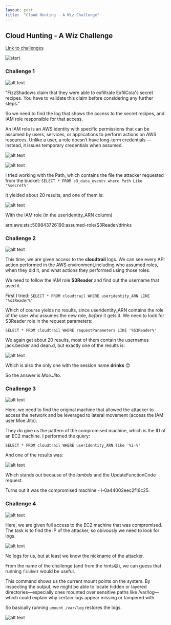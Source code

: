 ```yaml
---
layout: post
title:  "Cloud Hunting - A Wiz Challenge"
---
```


## Cloud Hunting - A Wiz Challenge

[Link to challenges](https://cloudhuntinggames.com/)

![start](start.png)


### Challenge 1

![alt text](image.png)

"FizzShadows claim that they were able to exfiltrate ExfilCola's secret recipes. You have to validate this claim before considering any further steps."

So we need to find the log that shows the access to the secret recipes, and IAM role responsible for that access.

An IAM role is an AWS identity with specific permissions that can be assumed by users, services, or applications to perform actions on AWS resources. Unlike a user, a role doesn’t have long-term credentials — instead, it issues temporary credentials when assumed.


![alt text](image-1.png)

![alt text](image-2.png)

I tried working with the Path, which contains the file the attacker requested from the bucket: `SELECT * FROM s3_data_events where Path Like '%secret%'`

It yielded about 20 results, and one of them is:

![alt text](image-3.png)

With the IAM role (in the userIdentity_ARN column)

arn:aws:sts::509843726190:assumed-role/S3Reader/drinks


### Challenge 2

![alt text](image-4.png)

This time, we are given access to the **cloudtrail** logs.
We can see every API action performed in the AWS environment,including who assumed roles, when they did it, and what actions they performed using those roles.

We need to follow the IAM role **S3Reader** and find out the username that used it.

First I tried:
`SELECT * FROM cloudtrail WHERE useridentity_ARN LIKE '%s3Reader%'`

Which of course yields no results, since useridentity_ARN contains the role of the user who assumes the new role, *before* it gets it.
We need to look for S3Reader role in the request parameters:

`SELECT * FROM cloudtrail WHERE requestParameters LIKE '%S3Reader%'`

We again get about 20 results, most of them contain the usernames 	jack.becker and dean.d, but exactly one of the results is:

![alt text](image-5.png)

Which is also the only one with the session name **drinks** 😊

So the answer is *Moe.Jito*.

### Challenge 3

![alt text](image-6.png)

Here, we need to find the original machine that allowed the attacker to access the network and be leveraged to lateral movement (access the IAM user Moe.Jito).

They do give us the pattern of the compromised machine, which is the ID of an EC2 machine. 
I performed the query:

`SELECT * FROM cloudtrail WHERE userIdentity_ARN like '%i-%'`

And one of the results was:

![alt text](image-7.png)

Which stands out because of the *lambda* and the UpdateFunctionCode request.

Turns out it was the compromised machine - i-0a44002eec2f16c25.

### Challenge 4

![alt text](image-8.png)

Here, we are given full access to the EC2 machine that was compromised.
The task is to find the IP of the attacker, so obivously we need to look for logs.

![alt text](image-9.png)

No logs for us, but at least we know the nickname of the attacker.

From the name of the challenge (and from the hints😄), we can guess that running `findmnt` would be useful.

This command shows us the current mount points on the system.
By inspecting the output, we might be able to locate hidden or layered directories—especially ones mounted over sensitive paths like /var/log—which could explain why certain logs appear missing or tampered with.

So basically running `umount /var/log` restores the logs.

![alt text](image-10.png)

